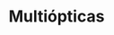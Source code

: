 ---
title: "Multiópticas"
url: /madrid/multiopticas-calle-del-principe-de-vergara/
shop: Optiker
---